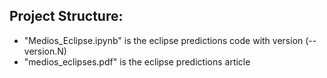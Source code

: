 Project Structure:
-
- "Medios_Eclipse.ipynb" is the eclipse predictions code with version (-- version.N)
- "medios_eclipses.pdf" is the eclipse predictions article 
